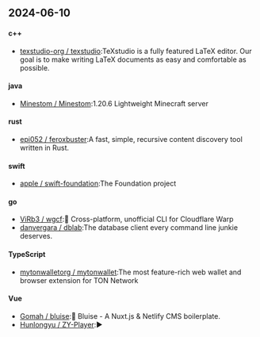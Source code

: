 ## 2024-06-10
#### c++
* [texstudio-org / texstudio](https://github.com/texstudio-org/texstudio):TeXstudio is a fully featured LaTeX editor. Our goal is to make writing LaTeX documents as easy and comfortable as possible.
#### java
* [Minestom / Minestom](https://github.com/Minestom/Minestom):1.20.6 Lightweight Minecraft server
#### rust
* [epi052 / feroxbuster](https://github.com/epi052/feroxbuster):A fast, simple, recursive content discovery tool written in Rust.
#### swift
* [apple / swift-foundation](https://github.com/apple/swift-foundation):The Foundation project
#### go
* [ViRb3 / wgcf](https://github.com/ViRb3/wgcf):🚤 Cross-platform, unofficial CLI for Cloudflare Warp
* [danvergara / dblab](https://github.com/danvergara/dblab):The database client every command line junkie deserves.
#### TypeScript
* [mytonwalletorg / mytonwallet](https://github.com/mytonwalletorg/mytonwallet):The most feature-rich web wallet and browser extension for TON Network
#### Vue
* [Gomah / bluise](https://github.com/Gomah/bluise):🍄 Bluise - A Nuxt.js & Netlify CMS boilerplate.
* [Hunlongyu / ZY-Player](https://github.com/Hunlongyu/ZY-Player):▶️
